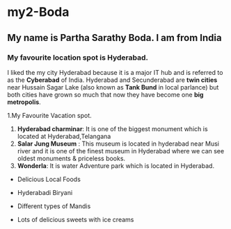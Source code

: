 # my2-Boda
## My name is Partha Sarathy Boda. I am from India
### My favourite location spot is Hyderabad.
I liked the my city Hyderabad because it is  a major IT hub and is referred to as the **Cyberabad** of India. Hyderabad and Secunderabad are **twin cities** near Hussain Sagar Lake (also known as **Tank Bund** in local parlance) but both cities have grown so much that now they have become one **big metropolis**.

1.My Favourite Vacation spot.
1. **Hyderabad charminar**: It is one of the biggest monument which is located at Hyderabad,Telangana
2. **Salar Jung Museum** : This museum is located in hyderabad near Musi river and it is one of the finest museum in Hyderabad where we can see oldest  monuments & priceless books.
3. **Wonderla**: It is water Adventure park which is located in Hyderabad.

- Delicious Local Foods

- Hyderabadi Biryani
- Different types of Mandis
- Lots of delicious sweets with ice creams




